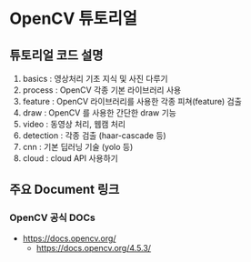 # OpenCV 튜토리얼

## 튜토리얼 코드 설명
1. basics : 영상처리 기초 지식 및 사진 다루기
2. process : OpenCV 각종 기본 라이브러리 사용
3. feature : OpenCV 라이브러리를 사용한 각종 피쳐(feature) 검출
4. draw : OpenCV 를 사용한 간단한 draw 기능
5. video : 동영상 처리, 웹캠 처리
6. detection : 각종 검출 (haar-cascade 등)
7. cnn : 기본 딥러닝 기술 (yolo 등)
8. cloud : cloud API 사용하기

## 주요 Document 링크

### OpenCV 공식 DOCs
- https://docs.opencv.org/
  - https://docs.opencv.org/4.5.3/
